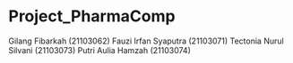 # Project_PharmaComp
Gilang Fibarkah (21103062)
Fauzi Irfan Syaputra (21103071)
Tectonia Nurul Silvani (21103073)
Putri Aulia Hamzah (21103074)
